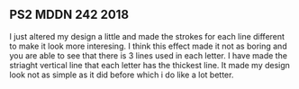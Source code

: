 ## PS2 MDDN 242 2018

I just altered my design a little and made the strokes for each line different to make it look more interesing. I think this effect made it not as boring and you are able to see that there is 3 lines used in each letter. I have made the striaght vertical line that each letter has the thickest line. It made my design look not as simple as it did before which i do like a lot better. 